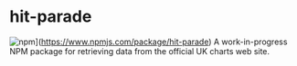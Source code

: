 # hit-parade
![npm](https://img.shields.io/npm/v/huekins.svg)](https://www.npmjs.com/package/hit-parade)
A work-in-progress NPM package for retrieving data from the official UK charts web site.
